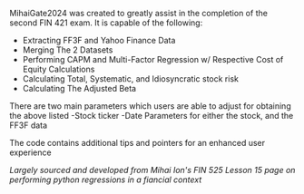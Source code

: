 MihaiGate2024 was created to greatly assist in the completion of the second FIN 421 exam. It is capable of the following: 
- Extracting FF3F and Yahoo Finance Data
- Merging The 2 Datasets
- Performing CAPM and Multi-Factor Regression w/ Respective Cost of Equity Calculations
- Calculating Total, Systematic, and Idiosyncratic stock risk
- Calculating The Adjusted Beta

There are two main parameters which users are able to adjust for obtaining the above listed
-Stock ticker
-Date Parameters for either the stock, and the FF3F data

The code contains additional tips and pointers for an enhanced user experience

*Largely sourced and developed from Mihai Ion's FIN 525 Lesson 15 page on performing python regressions in a fiancial context*
